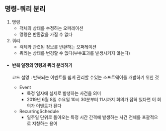 ## 명령-쿼리 분리

1. 명령
   - 객체의 상태를 수정하는 오퍼레이션
   - 명령은 반환값을 가질 수 없다
2. 쿼리 
   - 객체와 관련된 정보를 반환하는 오퍼레이션
   - 쿼리는 상태를 변경할 수 없다(부수효과를 발생시키지 않는다)







- #### 반복 일정의 명령과 쿼리 분리하기

  코드 설명 : 반복되는 이벤트를 쉽게 관리할 수있는 소프트웨어를 개발하기 위한 것

  - Event 
    - 특정 일자에 실제로 발생하는 사건을 의미
    - 2019년 6월 8일 수요일 10시 30분부터 11시까지 회의가 잡혀 있다면 이 회의가 이벤트가 된다
  - RecurringSchedule
    - 일주일 단위로 돌아오는 특정 시간 간격에 발생하는 사건 전체를 포괄적으로 지칭하는 용어